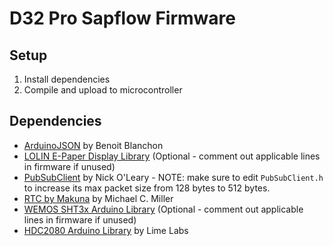 # D32 Pro Sapflow Firmware

## Setup
1. Install dependencies
2. Compile and upload to microcontroller

## Dependencies
- [ArduinoJSON](https://arduinojson.org/) by Benoit Blanchon
- [LOLIN E-Paper Display Library](https://github.com/wemos/LOLIN_EPD_Library) (Optional - comment out applicable lines in firmware  if unused)
- [PubSubClient](https://pubsubclient.knolleary.net/) by Nick O'Leary - NOTE: make sure to edit `PubSubClient.h` to increase its max packet size from 128 bytes to 512 bytes.
- [RTC by Makuna](https://github.com/Makuna/Rtc/wiki) by Michael C. Miller
- [WEMOS SHT3x Arduino Library](https://github.com/wemos/WEMOS_SHT3x_Arduino_Library) (Optional - comment out applicable lines in firmware if unused)
- [HDC2080 Arduino Library](https://github.com/lime-labs/HDC2080-Arduino) by Lime Labs